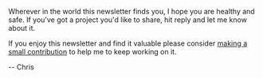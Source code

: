 Wherever in the world this newsletter finds you, I hope you are healthy and safe. If you've got a project you'd like to share, hit reply and let me know about it.

If you enjoy this newsletter and find it valuable please consider [making a small contribution](https://www.buymeacoffee.com/chrislowis) to help me to keep working on it.

-- Chris
